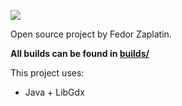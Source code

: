 ![](http://imgur.com/a/OqLVH)

Open source project by Fedor Zaplatin.

**All builds can be found in [builds/](https://github.com/fedorzaplatin/lunolet-libgdx/tree/master/builds)**

This project uses:
- Java + LibGdx

